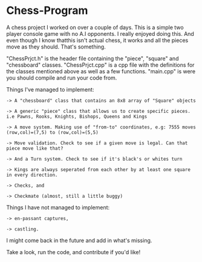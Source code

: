 # Chess-Program
A chess project I worked on over a couple of days. This is a simple two player console game with no A.I opponents. 
I really enjoyed doing this. And even though I know thatthis isn't actual chess, 
it works and all the pieces move as they should. That's something.

"ChessPrjct.h" is the header file containing the "piece", "square" and "chessboard" classes.
"ChessPrjct.cpp" is a cpp file with the definitions for the classes mentioned above as well as a few functions.
"main.cpp" is were you should compile and run your code from. 


Things I've managed to implement:  

    -> A "chessboard" class that contains an 8x8 array of "Square" objects
    
    -> A generic "piece" class that allows us to create specific pieces. i.e Pawns, Rooks, Knights, Bishops, Queens and Kings
    
    -> A move system. Making use of "from-to" coordinates, e.g: 7555 moves (row,col)=(7,5) to (row,col)=(5,5)
    
    -> Move validation. Check to see if a given move is legal. Can that piece move like that?
    
    -> And a Turn system. Check to see if it's black's or whites turn
    
    -> Kings are always seperated from each other by at least one square in every direction.
    
    -> Checks, and
    
    -> Checkmate (almost, still a little buggy)

Things I have not managed to implement:

    -> en-passant captures,
    
    -> castling.

I might come back in the future and add in what's missing. 


Take a look, run the code, and contribute if you'd like!
